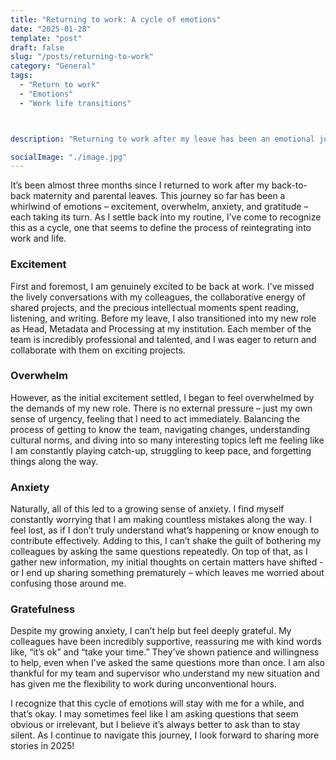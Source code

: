```yaml
---
title: "Returning to work: A cycle of emotions"
date: "2025-01-28"
template: "post"
draft: false
slug: "/posts/returning-to-work"
category: "General"
tags:
  - "Return to work"
  - "Emotions"
  - "Work life transitions"



description: "Returning to work after my leave has been an emotional journey - filled with excitement, anxiety, and gratitude. This post reflects on my experience and the lessons I am carrying forward as I settle back in."

socialImage: "./image.jpg"
---
```


It’s been almost three months since I returned to work after my back-to-back maternity and parental leaves. This journey so far has been a whirlwind of emotions – excitement, overwhelm, anxiety, and gratitude – each taking its turn. As I settle back into my routine, I’ve come to recognize this as a cycle, one that seems to define the process of reintegrating into work and life.

### Excitement

First and foremost, I am genuinely excited to be back at work. I’ve missed the lively conversations with my colleagues, the collaborative energy of shared projects, and the precious intellectual moments spent reading, listening, and writing. Before my leave, I also transitioned into my new role as Head, Metadata and Processing at my institution. Each member of the team is incredibly professional and talented, and I was eager to return and collaborate with them on exciting projects.

### Overwhelm

However, as the initial excitement settled, I began to feel overwhelmed by the demands of my new role. There is no external pressure – just my own sense of urgency, feeling that I need to act immediately. Balancing the process of getting to know the team, navigating changes, understanding cultural norms, and diving into so many interesting topics left me feeling like I am constantly playing catch-up, struggling to keep pace, and forgetting things along the way.

### Anxiety

Naturally, all of this led to a growing sense of anxiety. I find myself constantly worrying that I am making countless mistakes along the way. I feel lost, as if I don’t truly understand what’s happening or know enough to contribute effectively. Adding to this, I can’t shake the guilt of bothering my colleagues by asking the same questions repeatedly. On top of that, as I gather new information, my initial thoughts on certain matters have shifted - or I end up sharing something prematurely – which leaves me worried about confusing those around me.

### Gratefulness

Despite my growing anxiety, I can’t help but feel deeply grateful. My colleagues have been incredibly supportive, reassuring me with kind words like, “it’s ok” and “take your time.” They’ve shown patience and willingness to help, even when I’ve asked the same questions more than once. I am also thankful for my team and supervisor who understand my new situation and has given me the flexibility to work during unconventional hours.

I recognize that this cycle of emotions will stay with me for a while, and that’s okay. I may sometimes feel like I am asking questions that seem obvious or irrelevant, but I believe it’s always better to ask than to stay silent. As I continue to navigate this journey, I look forward to sharing more stories in 2025!